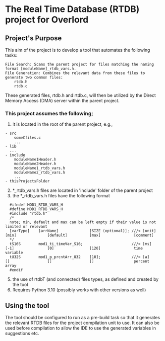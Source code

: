 # The Real Time Database (RTDB) project for Overlord

## Project's Purpose
This aim of the project is to develop a tool that automates the following tasks:

    File Search: Scans the parent project for files matching the naming format [moduleName]_rtdb_vars.h.
    File Generation: Combines the relevant data from these files to generate two common files:
        rtdb.h
        rtdb.c

These generated files, rtdb.h and rtdb.c, will then be utilized by the Direct Memory Access (DMA) server within the parent project.


### This project assumes the following;
1. It is located in the root of the parent project, e.g.,
```
- src
    someCfiles.c
    ...  
- lib
  ...
- include
    moduleName1Header.h
    moduleName2Header.h
    moduleName1_rtdb_vars.h
    moduleName2_rtdb_vars.h
    ...
- thisProjectsFolder
```
2. *_rtdb_vars.h files are located in 'include' folder of the parent project
3. the *_rtdb_vars.h files have the following format
```
  #ifndef MOD1_RTDB_VARS_H
  #define MOD1_RTDB_VARS_H
  #include "rtdb.h"
  /*
  note; min, default and max can be left empty if their value is not limited or relevant
  [varType]    [arrName]              [SIZE (optional)]; ///< [unit]   [min]              [default]          [max]               [comment]
  */
  tS16S        mod1_ti_timeVar_S16;                      ///< [ms]     [-1]               [0]                [120]               time variable
  tU32S        mod1_p_prcntArr_U32    [10];              ///< [a]      []                 []                 []                  percent array
  #endif
```
5. the use of rtdbT (and connected) files types, as defined and created by the tool
6. Requires Python 3.10 (possibly works with other versions as well)

## Using the tool
The tool should be configured to run as a pre-build task so that it generates the relevant RTDB files for the project compilation unit to use.
It can also be used before compilation to allow the IDE to use the generated variables in suggestions etc.
